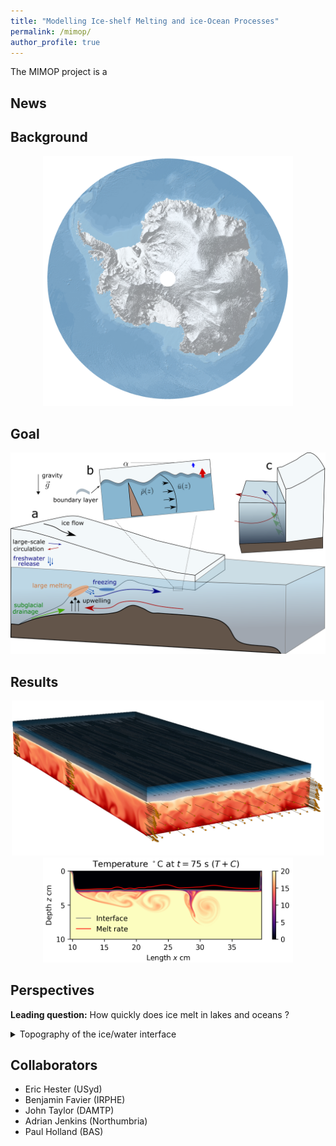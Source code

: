 ```yaml
---
title: "Modelling Ice-shelf Melting and ice-Ocean Processes"
permalink: /mimop/
author_profile: true
---
```


The MIMOP project is a


## News


## Background

<center><img src="/images/Antarctica_in_3D_credit_esa_lowres.png" alt="drawing" width="400"/></center>

## Goal

<center><img src="/images/mimop_cavity_physics_scheme.png" alt="drawing" width="600"/></center>

## Results

<center><img src="/images/graphical_abstract.jpg" alt="drawing" width="500"/></center>

<center><img src="/images/eric_prf_dns.png" alt="drawing" width="400"/></center>

## Perspectives


**Leading question:** How quickly does ice melt in lakes and oceans ?

<details>
<summary>Topography of the ice/water interface</summary>
 
* Is the ice/water interface naturally smooth or rough ?
* How does interface topography change ice melting ?
 
</details>

## Collaborators
- Eric Hester (USyd)
- Benjamin Favier (IRPHE)
- John Taylor (DAMTP)
- Adrian Jenkins (Northumbria)
- Paul Holland (BAS)
